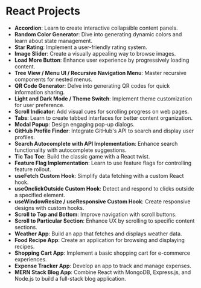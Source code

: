 # React Projects

- **Accordion**: Learn to create interactive collapsible content panels.
- **Random Color Generator**: Dive into generating dynamic colors and learn about state management.
- **Star Rating**: Implement a user-friendly rating system.
- **Image Slider**: Create a visually appealing way to browse images.
- **Load More Button**: Enhance user experience by progressively loading content.
- **Tree View / Menu UI / Recursive Navigation Menu**: Master recursive components for nested menus.
- **QR Code Generator**: Delve into generating QR codes for quick information sharing.
- **Light and Dark Mode / Theme Switch**: Implement theme customization for user preference.
- **Scroll Indicator**: Add visual cues for scrolling progress on web pages.
- **Tabs**: Learn to create tabbed interfaces for better content organization.
- **Modal Popup**: Design engaging pop-up dialogs.
- **GitHub Profile Finder**: Integrate GitHub's API to search and display user profiles.
- **Search Autocomplete with API Implementation**: Enhance search functionality with autocomplete suggestions.
- **Tic Tac Toe**: Build the classic game with a React twist.
- **Feature Flag Implementation**: Learn to use feature flags for controlling feature rollout.
- **useFetch Custom Hook**: Simplify data fetching with a custom React hook.
- **useOnclickOutside Custom Hook**: Detect and respond to clicks outside a specified element.
- **useWindowResize / useResponsive Custom Hook**: Create responsive designs with custom hooks.
- **Scroll to Top and Bottom**: Improve navigation with scroll buttons.
- **Scroll to Particular Section**: Enhance UX by scrolling to specific content sections.
- **Weather App**: Build an app that fetches and displays weather data.
- **Food Recipe App**: Create an application for browsing and displaying recipes.
- **Shopping Cart App**: Implement a basic shopping cart for e-commerce experiences.
- **Expense Tracker App**: Develop an app to track and manage expenses.
- **MERN Stack Blog App**: Combine React with MongoDB, Express.js, and Node.js to build a full-stack blog application.
